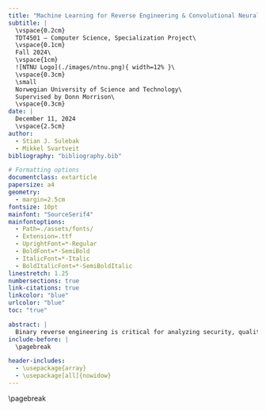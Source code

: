 ```yaml
---
title: "Machine Learning for Reverse Engineering & Convolutional Neural Networks for Binary Code Analysis: A Systematic Literature Review"
subtitle: |
  \vspace{0.2cm}
  TDT4501 – Computer Science, Specialization Project\
  \vspace{0.1cm}
  Fall 2024\
  \vspace{1cm}
  ![NTNU Logo](./images/ntnu.png){ width=12% }\
  \vspace{0.3cm}
  \small
  Norwegian University of Science and Technology\
  Supervised by Donn Morrison\
  \vspace{0.3cm}
date: |
  December 11, 2024
  \vspace{2.5cm}
author:
  - Stian J. Sulebak
  - Mikkel Svartveit
bibliography: "bibliography.bib"

# Formatting options
documentclass: extarticle
papersize: a4
geometry:
  - margin=2.5cm
fontsize: 10pt
mainfont: "SourceSerif4"
mainfontoptions:
  - Path=./assets/fonts/
  - Extension=.ttf
  - UprightFont=*-Regular
  - BoldFont=*-SemiBold
  - ItalicFont=*-Italic
  - BoldItalicFont=*-SemiBoldItalic
linestretch: 1.25
numbersections: true
link-citations: true
linkcolor: "blue"
urlcolor: "blue"
toc: "true"

abstract: |
  Binary reverse engineering is critical for analyzing security, quality, and compatibility of compiled programs. The increased demand of IoT devices leads to new challenges for reverse engineers, as embedded systems often use custom instruction set architectures (ISA). This systematic literature review examines two key areas in software reverse engineering: machine learning approaches for ISA detection and convolutional neural networks (CNN) for binary code analysis. Through a structured review of 26 primary studies, we analyze how machine learning techniques have been applied to classify ISA features and how CNN have been used for analyzing raw binary code. Our findings reveal that current machine learning approaches for ISA detection predominantly employ traditional models not based on deep learning. They achieve high accuracy in classifying known architectures, but face limitations in distinguishing similar architectures and handling non-code sections of the binary file. For CNN applications to binary code, we find strong evidence of effectiveness particularly in malware classification, with accuracies exceeding 99% on standard datasets without requiring manual feature engineering. However, CNN applications beyond malware detection remain limited. The review identifies significant research gaps, particularly in developing architecture-agnostic methods capable of identifying specific ISA features rather than classifying known architectures. We conclude that while current machine learning methods show promise, future research should focus on leveraging CNN's automatic feature learning capabilities while reducing reliance on binary format metadata.
include-before: |
  \pagebreak

header-includes:
  - \usepackage{array}
  - \usepackage[all]{nowidow}
---
```


\pagebreak
